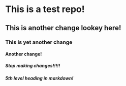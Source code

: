 # This is a test repo!

## This is another change lookey here!

### This is yet another change

#### Another change!

##### Stop making changes!!!!!

##### 5th level heading in markdown!
